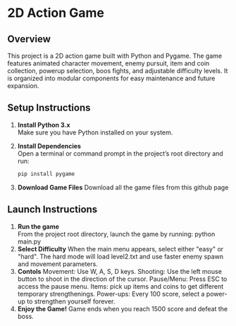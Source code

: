 # 2D Action Game

## Overview
This project is a 2D action game built with Python and Pygame. The game features animated character movement, enemy pursuit, item and coin collection, powerup selection, boos fights, and adjustable difficulty levels. It is organized into modular components for easy maintenance and future expansion.

## Setup Instructions

1. **Install Python 3.x**  
   Make sure you have Python installed on your system.

2. **Install Dependencies**  
   Open a terminal or command prompt in the project’s root directory and run:
   ```bash
   pip install pygame
   
3. **Download Game Files**
   Download all the game files from this github page 
## Launch Instructions

1. **Run the game**  
    From the project root directory, launch the game by running: python main.py
2. **Select Difficulty**
    When the main menu appears, select either "easy" or "hard". The hard mode will load level2.txt and use faster enemy spawn and movement parameters.
3. **Contols**
    Movement: Use W, A, S, D keys.
    Shooting: Use the left mouse button to shoot in the direction of the cursor.
    Pause/Menu: Press ESC to access the pause menu.
    Items: pick up items and coins to get different temporary strengthenings.
    Power-ups: Every 100 score, select a power-up to strengthen yourself forever.
4. **Enjoy the Game!**
    Game ends when you reach 1500 score and defeat the boss. 
